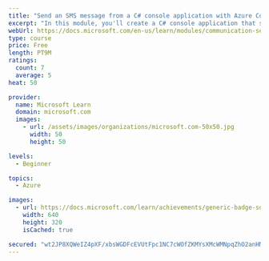 ```yaml
---
title: "Send an SMS message from a C# console application with Azure Communication Services"
excerpt: "In this module, you'll create a C# console application that sends SMS messages using a phone number provisioned via Azure Communication Services."
webUrl: https://docs.microsoft.com/en-us/learn/modules/communication-service-send-sms-console-app/
type: course
price: Free
length: PT9M
ratings:
  count: 7
  average: 5
heat: 50

provider:
  name: Microsoft Learn
  domain: microsoft.com
  images:
    - url: /assets/images/organizations/microsoft.com-50x50.jpg
      width: 50
      height: 50

levels:
  - Beginner

topics:
  - Azure

images:
  - url: https://docs.microsoft.com/learn/achievements/generic-badge-social.png
    width: 640
    height: 320
    isCached: true

secured: "wt2JP8XQWeIZ4pXF/xbsWGDFcEVUtFpc1NC7cWOfZKMYsXMcWMNpqZhO2anHM2WM2KEE98U1Fm41Ip/+OawHrKEoes7QEGiWPvdJxoqWr1dPHCs/5WVdlFmMQrONtTP75kR6yfLdpAECZkz/W9CTTfUqd31/IcapBUE8IUXGtoX2wUr9XXT474x7k0pHvPmfkfzYmSyBGx+Crmc5Li5IbPfLdoPhhuZS6aIRrA2+9rEaZLgbysp64mHb6USVO20YqJ/iAELCe1wLMj2O/AcH0JMdyDXherofDobrXJXCLXb8+SMqQER/tm2eipud1wxpjz55+MG670PjmP/ir2nDx61neNYe91AawTmPxcp2ItX67+HEGxQTXEKZCavUoRX69/4ki8QV1Iq1slIn/9JlslDaK/uR/sqWseclLRKWOmA=;Z1ae1b+lvJz97rUiFEl9KA=="
---
```


